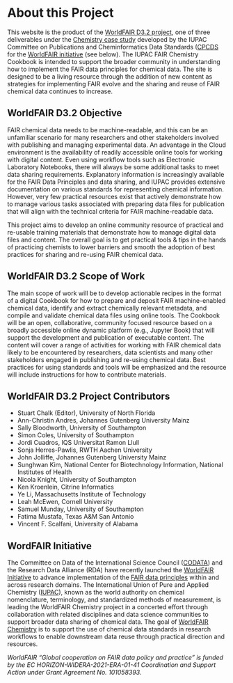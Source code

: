 # About this Project

This website is the product of the [WorldFAIR D3.2 project](https://iupac.org/project/2022-028-1-024/), one of three 
deliverables under the [Chemistry case study](https://worldfair-project.eu/case-studies-of-worldfair/#chemistry) 
developed by the IUPAC Committee on Publications and Cheminformatics Data Standards 
([CPCDS](https://iupac.org/body/024) for the [WorldFAIR initiative](https://worldfair-project.eu/) 
(see below). The IUPAC FAIR Chemistry Cookbook is intended to support the broader community in understanding how to 
implement the FAIR data principles for chemical data. The site is designed to be a living resource through the addition 
of new content as strategies for implementing FAIR evolve and the sharing and reuse of FAIR chemical data continues to increase.

## WorldFAIR D3.2 Objective
FAIR chemical data needs to be machine-readable, and this can be an unfamiliar scenario for many researchers and other 
stakeholders involved with publishing and managing experimental data. An advantage in the Cloud environment is the 
availability of readily accessible online tools for working with digital content. Even using workflow tools such as 
Electronic Laboratory Notebooks, there will always be some additional tasks to meet data sharing requirements. 
Explanatory information is increasingly available for the FAIR Data Principles and data sharing, and IUPAC provides 
extensive documentation on various standards for representing chemical information. However, very few practical 
resources exist that actively demonstrate how to manage various tasks associated with preparing data files for 
publication that will align with the technical criteria for FAIR machine-readable data. 

This project aims to develop an online community resource of practical and re-usable training materials that 
demonstrate how to manage digital data files and content. The overall goal is to get practical tools & tips in the 
hands of practicing chemists to lower barriers and smooth the adoption of best practices for sharing and re-using 
FAIR chemical data. 

## WorldFAIR D3.2 Scope of Work
The main scope of work will be to develop actionable recipes in the format of a digital Cookbook for how to prepare 
and deposit FAIR machine-enabled chemical data, identify and extract chemically relevant metadata, and compile and 
validate chemical data files using online tools. The Cookbook will be an open, collaborative, community focused 
resource based on a broadly accessible online dynamic platform (e.g., Jupyter Book) that will support the development 
and publication of executable content. The content will cover a range of activities for working with FAIR chemical 
data likely to be encountered by researchers, data scientists and many other stakeholders engaged in publishing and 
re-using chemical data. Best practices for using standards and tools will be emphasized and the resource will include 
instructions for how to contribute materials.

## WorldFAIR D3.2 Project Contributors
- Stuart Chalk (Editor), University of North Florida
- Ann-Christin Andres, Johannes Gutenberg University Mainz
- Sally Bloodworth, University of Southampton
- Simon Coles, University of Southampton
- Jordi Cuadros, IQS Universitat Ramon Llull
- Sonja Herres-Pawlis, RWTH Aachen University
- John Jolliffe, Johannes Gutenberg University Mainz
- Sunghwan Kim, National Center for Biotechnology Information, National Institutes of Health
- Nicola Knight, University of Southampton
- Ken Kroenlein, Citrine Informatics
- Ye Li, Massachusetts Institute of Technology
- Leah McEwen, Cornell University
- Samuel Munday, University of Southampton
- Fatima Mustafa, Texas A&M San Antonio
- Vincent F. Scalfani, University of Alabama

## WordFAIR Initiative
The Committee on Data of the International Science Council ([CODATA](https://codata.org/)) and the Research Data 
Alliance (RDA) have recently launched the [WorldFAIR Initiative](https://worldfair-project.eu/) to advance 
implementation of the [FAIR data principles](https://force11.org/info/the-fair-data-principles/) within and across 
research domains. The International Union of Pure and Applied Chemistry ([IUPAC](https://iupac.org/)), known as the 
world authority on chemical nomenclature, terminology, and standardized methods of measurement, is leading the 
WorldFAIR Chemistry project in a concerted effort through collaboration with related disciplines and data science 
communities to support broader data sharing of chemical data. The goal of 
[WorldFAIR Chemistry](https://iupac.org/project/2022-012-1-024) is to support the use of chemical data standards 
in research workflows to enable downstream data reuse through practical direction and resources.

*WorldFAIR “Global cooperation on FAIR data policy and practice” is funded by the EC HORIZON-WIDERA-2021-ERA-01-41 
Coordination and Support Action under Grant Agreement No. 101058393.*